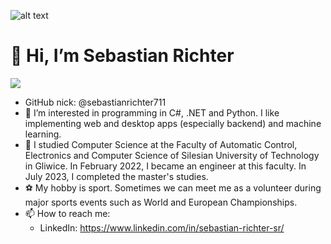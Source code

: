 ![alt text](https://github.com/sebastianrichter711/Photorepo/blob/main/tło_social_media.png?raw=true)

# 👋 Hi, I’m Sebastian Richter

![](https://komarev.com/ghpvc/?username=sebastianrichter711&color=green)

- GitHub nick: @sebastianrichter711
- 👀 I’m interested in programming in C#, .NET and Python. I like implementing web and desktop apps (especially backend) and machine learning.
- 🌱 I studied Computer Science at the Faculty of Automatic Control, Electronics and Computer Science of Silesian University of Technology in Gliwice. In February 2022, I became an engineer at this faculty. In July 2023, I completed the master's studies. 
- ⚽️ My hobby is sport. Sometimes we can meet me as a volunteer during major sports events such as World and European Championships.
- 📫 How to reach me:
    - LinkedIn: https://www.linkedin.com/in/sebastian-richter-sr/

<!---
sebastianrichter711/sebastianrichter711 is a ✨ special ✨ repository because its `README.md` (this file) appears on your GitHub profile.
You can click the Preview link to take a look at your changes.
--->
